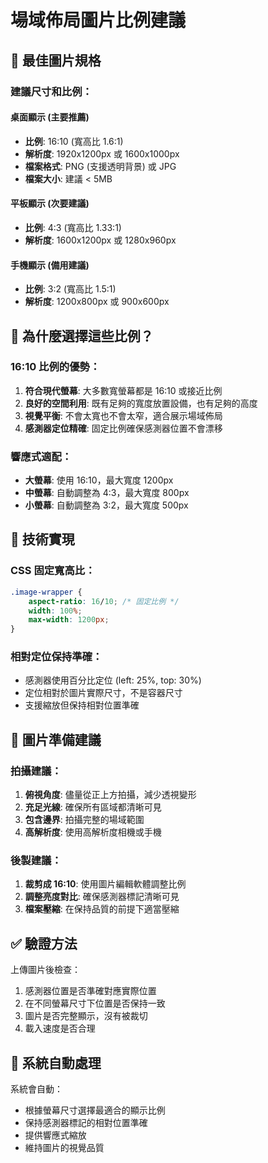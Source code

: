 # 場域佈局圖片比例建議

## 🎯 最佳圖片規格

### 建議尺寸和比例：

#### 桌面顯示 (主要推薦)
- **比例**: 16:10 (寬高比 1.6:1)
- **解析度**: 1920x1200px 或 1600x1000px
- **檔案格式**: PNG (支援透明背景) 或 JPG
- **檔案大小**: 建議 < 5MB

#### 平板顯示 (次要建議)
- **比例**: 4:3 (寬高比 1.33:1)  
- **解析度**: 1600x1200px 或 1280x960px

#### 手機顯示 (備用建議)
- **比例**: 3:2 (寬高比 1.5:1)
- **解析度**: 1200x800px 或 900x600px

## 📐 為什麼選擇這些比例？

### 16:10 比例的優勢：
1. **符合現代螢幕**: 大多數寬螢幕都是 16:10 或接近比例
2. **良好的空間利用**: 既有足夠的寬度放置設備，也有足夠的高度
3. **視覺平衡**: 不會太寬也不會太窄，適合展示場域佈局
4. **感測器定位精確**: 固定比例確保感測器位置不會漂移

### 響應式適配：
- **大螢幕**: 使用 16:10，最大寬度 1200px
- **中螢幕**: 自動調整為 4:3，最大寬度 800px  
- **小螢幕**: 自動調整為 3:2，最大寬度 500px

## 🔧 技術實現

### CSS 固定寬高比：
```css
.image-wrapper {
    aspect-ratio: 16/10; /* 固定比例 */
    width: 100%;
    max-width: 1200px;
}
```

### 相對定位保持準確：
- 感測器使用百分比定位 (left: 25%, top: 30%)
- 定位相對於圖片實際尺寸，不是容器尺寸
- 支援縮放但保持相對位置準確

## 📸 圖片準備建議

### 拍攝建議：
1. **俯視角度**: 儘量從正上方拍攝，減少透視變形
2. **充足光線**: 確保所有區域都清晰可見
3. **包含邊界**: 拍攝完整的場域範圍
4. **高解析度**: 使用高解析度相機或手機

### 後製建議：
1. **裁剪成 16:10**: 使用圖片編輯軟體調整比例
2. **調整亮度對比**: 確保感測器標記清晰可見
3. **檔案壓縮**: 在保持品質的前提下適當壓縮

## ✅ 驗證方法

上傳圖片後檢查：
1. 感測器位置是否準確對應實際位置
2. 在不同螢幕尺寸下位置是否保持一致
3. 圖片是否完整顯示，沒有被裁切
4. 載入速度是否合理

## 🎨 系統自動處理

系統會自動：
- 根據螢幕尺寸選擇最適合的顯示比例
- 保持感測器標記的相對位置準確
- 提供響應式縮放
- 維持圖片的視覺品質
